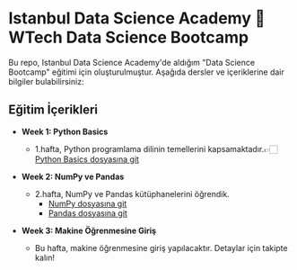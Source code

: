 # Istanbul Data Science Academy 🤝 WTech Data Science Bootcamp

Bu repo, Istanbul Data Science Academy'de aldığım "Data Science Bootcamp" eğitimi için oluşturulmuştur. Aşağıda dersler ve içeriklerine dair bilgiler bulabilirsiniz:

## Eğitim İçerikleri

- **Week 1: Python Basics**
  - 1.hafta, Python programlama dilinin temellerini kapsamaktadır.👉🏻 [Python Basics dosyasına git](./Week1/python_basics.py)

- **Week 2: NumPy ve Pandas**
  - 2.hafta, NumPy ve Pandas kütüphanelerini öğrendik.
    - [NumPy dosyasına git](./Week2/numpy.py)
    - [Pandas dosyasına git](./Week2/pandas.py)

- **Week 3: Makine Öğrenmesine Giriş**
  - Bu hafta, makine öğrenmesine giriş yapılacaktır. Detaylar için takipte kalın!

